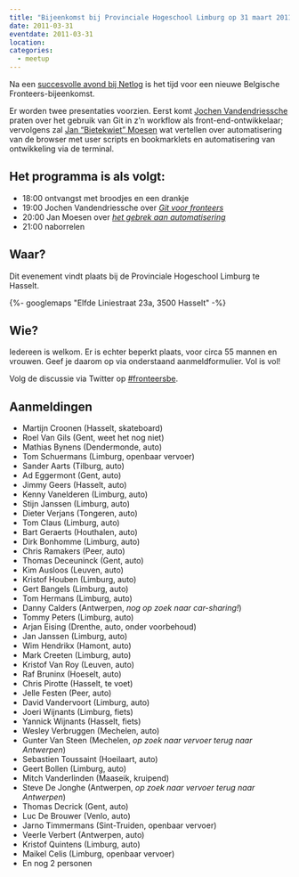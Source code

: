 ```yaml
---
title: "Bijeenkomst bij Provinciale Hogeschool Limburg op 31 maart 2011"
date: 2011-03-31
eventdate: 2011-03-31
location:
categories:
  - meetup
---
```


Na een [succesvolle avond bij Netlog](/bijeenkomsten/2010/netlog) is het tijd voor een nieuwe Belgische Fronteers-bijeenkomst.

Er worden twee presentaties voorzien. Eerst komt [Jochen Vandendriessche](https://builtbyrobot.com/) praten over het gebruik van Git in z’n workflow als front-end-ontwikkelaar; vervolgens zal [Jan “Bietekwiet” Moesen](http://jan.moesen.nu/) wat vertellen over automatisering van de browser met user scripts en bookmarklets en automatisering van ontwikkeling via de terminal.

## Het programma is als volgt:

- 18:00 ontvangst met broodjes en een drankje
- 19:00 Jochen Vandendriessche over _[Git voor fronteers](http://www.slideshare.net/joggink/git-7491152)_
- 20:00 Jan Moesen over _[het gebrek aan automatisering](http://jan.moesen.nu/presentaties/klik-hier-niet-fronteers-2011/)_
- 21:00 naborrelen

## Waar?

Dit evenement vindt plaats bij de Provinciale Hogeschool Limburg te Hasselt.

{%- googlemaps "Elfde Liniestraat 23a, 3500 Hasselt" -%}

## Wie?

Iedereen is welkom. Er is echter beperkt plaats, voor circa 55 mannen en vrouwen. Geef je daarom op via onderstaand aanmeldformulier. Vol is vol!

Volg de discussie via Twitter op [#fronteersbe](https://twitter.com/search?q=%23fronteersbe).

## Aanmeldingen

- Martijn Croonen (Hasselt, skateboard)
- Roel Van Gils (Gent, weet het nog niet)
- Mathias Bynens (Dendermonde, auto)
- Tom Schuermans (Limburg, openbaar vervoer)
- Sander Aarts (Tilburg, auto)
- Ad Eggermont (Gent, auto)
- Jimmy Geers (Hasselt, auto)
- Kenny Vanelderen (Limburg, auto)
- Stijn Janssen (Limburg, auto)
- Dieter Verjans (Tongeren, auto)
- Tom Claus (Limburg, auto)
- Bart Geraerts (Houthalen, auto)
- Dirk Bonhomme (Limburg, auto)
- Chris Ramakers (Peer, auto)
- Thomas Deceuninck (Gent, auto)
- Kim Ausloos (Leuven, auto)
- Kristof Houben (Limburg, auto)
- Gert Bangels (Limburg, auto)
- Tom Hermans (Limburg, auto)
- Danny Calders (Antwerpen, _nog op zoek naar car-sharing!_)
- Tommy Peters (Limburg, auto)
- Arjan Eising (Drenthe, auto, onder voorbehoud)
- Jan Janssen (Limburg, auto)
- Wim Hendrikx (Hamont, auto)
- Mark Creeten (Limburg, auto)
- Kristof Van Roy (Leuven, auto)
- Raf Bruninx (Hoeselt, auto)
- Chris Pirotte (Hasselt, te voet)
- Jelle Festen (Peer, auto)
- David Vandervoort (Limburg, auto)
- Joeri Wijnants (Limburg, fiets)
- Yannick Wijnants (Hasselt, fiets)
- Wesley Verbruggen (Mechelen, auto)
- Gunter Van Steen (Mechelen, _op zoek naar vervoer terug naar Antwerpen_)
- Sebastien Toussaint (Hoeilaart, auto)
- Geert Bollen (Limburg, auto)
- Mitch Vanderlinden (Maaseik, kruipend)
- Steve De Jonghe (Antwerpen, _op zoek naar vervoer terug naar Antwerpen_)
- Thomas Decrick (Gent, auto)
- Luc De Brouwer (Venlo, auto)
- Jarno Timmermans (Sint-Truiden, openbaar vervoer)
- Veerle Verbert (Antwerpen, auto)
- Kristof Quintens (Limburg, auto)
- Maikel Celis (Limburg, openbaar vervoer)
- En nog 2 personen
